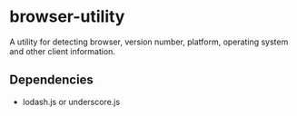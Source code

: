 # browser-utility
A utility for detecting browser, version number, platform, operating system and other client information.
## Dependencies
- lodash.js or underscore.js
